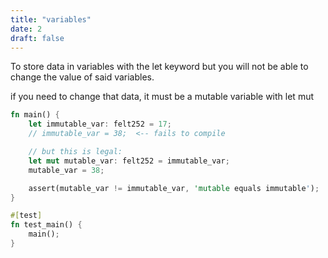 ```yaml
---
title: "variables"
date: 2
draft: false
---
```


To store data in variables with the let keyword but you will not be able to change the value of said variables.

if you need to change that data, it must be a mutable variable with let mut

```rust {.codebox}
fn main() {
    let immutable_var: felt252 = 17;
    // immutable_var = 38;  <-- fails to compile

    // but this is legal:
    let mut mutable_var: felt252 = immutable_var;
    mutable_var = 38;

    assert(mutable_var != immutable_var, 'mutable equals immutable');
}

#[test]
fn test_main() {
    main();
}
```
